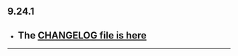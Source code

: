 ## 9.24.1

- ## The [CHANGELOG file is here](https://flutter-sound.canardoux.xyz/changelog.html)

-----------------------------------------------------------------------------------------------------------------------------------
